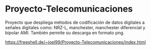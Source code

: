 # Proyecto-Telecomunicaciones
Proyecto que despliega métodos de codificación de datos digitales a señales digitales como: 
NRZ-L, manchester, manchester diferencial y bipolar AMI. También permite su descarga en formato png.

https://freeshell.de/~joel99/Proyecto-Telecomunicaciones/index.html
